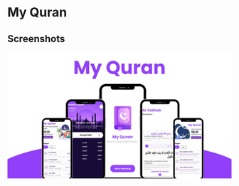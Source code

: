 
# My Quran



## Screenshots

![App Screenshot](https://github.com/mielMaha/MyQuran/blob/main/assets/Blue%20Modern%20Mobile%20Application%20Presentation%20(1).jpg?raw=true)

